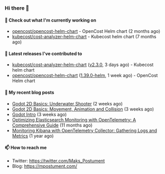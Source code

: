 ### Hi there 👋

#### 👷 Check out what I'm currently working on

- [opencost/opencost-helm-chart](https://github.com/opencost/opencost-helm-chart) - OpenCost Helm chart  (2 months ago)
- [kubecost/cost-analyzer-helm-chart](https://github.com/kubecost/cost-analyzer-helm-chart) - Kubecost helm chart (7 months ago)

#### 🔭 Latest releases I've contributed to

- [kubecost/cost-analyzer-helm-chart](https://github.com/kubecost/cost-analyzer-helm-chart) ([v2.3.0](https://github.com/kubecost/cost-analyzer-helm-chart/releases/tag/v2.3.0), 3 days ago) - Kubecost helm chart
- [opencost/opencost-helm-chart](https://github.com/opencost/opencost-helm-chart) ([1.39.0-helm](https://github.com/opencost/opencost-helm-chart/releases/tag/1.39.0-helm), 1 week ago) - OpenCost Helm chart 

#### 📜 My recent blog posts

- [Godot 2D Basics: Underwater Shooter](https://mpostument.com/posts/programming/godot/godot_underwater_shooter/) (2 weeks ago)
- [Godot 2D Basics: Movement, Animation and Collision](https://mpostument.com/posts/programming/godot/godot_movement_collision/) (3 weeks ago)
- [Godot Intro](https://mpostument.com/posts/programming/godot/godot_intro/) (3 weeks ago)
- [Optimizing Elasticsearch Monitoring with OpenTelemetry: A Comprehensive Guide](https://mpostument.com/posts/programming/observability/otel-elasticsearch/) (11 months ago)
- [Monitoring Kibana with OpenTelemetry Collector: Gathering Logs and Metrics](https://mpostument.com/posts/programming/observability/otel-kibana/) (1 year ago)

#### 📫 How to reach me

- Twitter: https://twitter.com/Maks_Postument
- Blog: https://mpostument.com/
